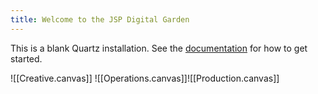 ```yaml
---
title: Welcome to the JSP Digital Garden
---
```

This is a blank Quartz installation.
See the [documentation](https://quartz.jzhao.xyz) for how to get started.

![[Creative.canvas]]
![[Operations.canvas]]![[Production.canvas]]